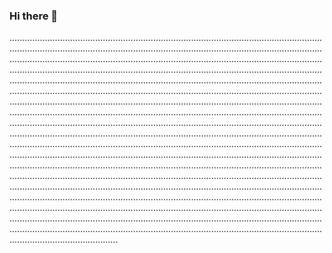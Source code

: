 ### Hi there 👋

...............................................................................................................................................................................................................................................................................................................................................................................................................................................................................................................................................................................................................................................................................................................................................................................................................................................................................................................................................................................................................................................................................................................................................................................................................................................................................................................................................................................................................................................................................................................................................................................................................................................................................................................................................................................................................................................................................................................................................................................................................................................................................................................................................................................................................................................................................................................................................................................................................................................................................................